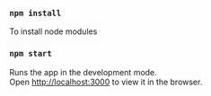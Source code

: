 ### `npm install`

To install node modules

### `npm start`

Runs the app in the development mode.\
Open [http://localhost:3000](http://localhost:3000) to view it in the browser.
